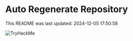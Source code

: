 # Auto Regenerate Repository

This README was last updated: 2024-12-05 17:50:58

 ![TryHackMe](https://tryhackme.com/badge/533634)